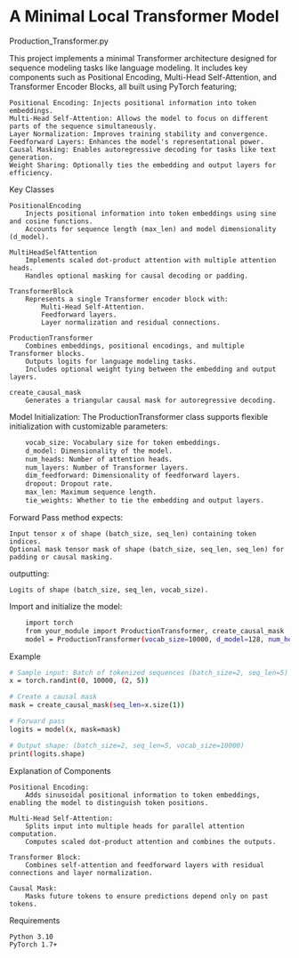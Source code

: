 # A Minimal Local Transformer Model

Production_Transformer.py

This project implements a minimal Transformer architecture designed for sequence modeling tasks like language modeling. It includes key components such as Positional Encoding, Multi-Head Self-Attention, and Transformer Encoder Blocks, all built using PyTorch featuring;

    Positional Encoding: Injects positional information into token embeddings.
    Multi-Head Self-Attention: Allows the model to focus on different parts of the sequence simultaneously.
    Layer Normalization: Improves training stability and convergence.
    Feedforward Layers: Enhances the model's representational power.
    Causal Masking: Enables autoregressive decoding for tasks like text generation.
    Weight Sharing: Optionally ties the embedding and output layers for efficiency.

Key Classes

    PositionalEncoding
        Injects positional information into token embeddings using sine and cosine functions.
        Accounts for sequence length (max_len) and model dimensionality (d_model).

    MultiHeadSelfAttention
        Implements scaled dot-product attention with multiple attention heads.
        Handles optional masking for causal decoding or padding.

    TransformerBlock
        Represents a single Transformer encoder block with:
            Multi-Head Self-Attention.
            Feedforward layers.
            Layer normalization and residual connections.

    ProductionTransformer
        Combines embeddings, positional encodings, and multiple Transformer blocks.
        Outputs logits for language modeling tasks.
        Includes optional weight tying between the embedding and output layers.

    create_causal_mask
        Generates a triangular causal mask for autoregressive decoding.

Model Initialization: The ProductionTransformer class supports flexible initialization with customizable parameters:

```bash
    vocab_size: Vocabulary size for token embeddings.
    d_model: Dimensionality of the model.
    num_heads: Number of attention heads.
    num_layers: Number of Transformer layers.
    dim_feedforward: Dimensionality of feedforward layers.
    dropout: Dropout rate.
    max_len: Maximum sequence length.
    tie_weights: Whether to tie the embedding and output layers.
```
Forward Pass method expects:

    Input tensor x of shape (batch_size, seq_len) containing token indices.
    Optional mask tensor mask of shape (batch_size, seq_len, seq_len) for padding or causal masking.

outputting:

    Logits of shape (batch_size, seq_len, vocab_size).

Import and initialize the model:
```bash
    import torch
    from your_module import ProductionTransformer, create_causal_mask
    model = ProductionTransformer(vocab_size=10000, d_model=128, num_heads=4, num_layers=2)
```
Example
```bash
# Sample input: Batch of tokenized sequences (batch_size=2, seq_len=5)
x = torch.randint(0, 10000, (2, 5))

# Create a causal mask
mask = create_causal_mask(seq_len=x.size(1))

# Forward pass
logits = model(x, mask=mask)

# Output shape: (batch_size=2, seq_len=5, vocab_size=10000)
print(logits.shape)
```
Explanation of Components

    Positional Encoding:
        Adds sinusoidal positional information to token embeddings, enabling the model to distinguish token positions.

    Multi-Head Self-Attention:
        Splits input into multiple heads for parallel attention computation.
        Computes scaled dot-product attention and combines the outputs.

    Transformer Block:
        Combines self-attention and feedforward layers with residual connections and layer normalization.

    Causal Mask:
        Masks future tokens to ensure predictions depend only on past tokens.

Requirements

    Python 3.10
    PyTorch 1.7+
